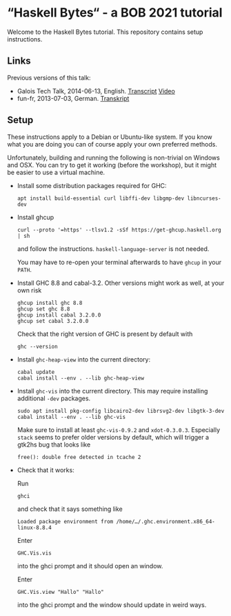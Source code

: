 “Haskell Bytes“ - a BOB 2021 tutorial
=====================================

Welcome to the Haskell Bytes tutorial. This repository contains setup
instructions.

Links
-----

Previous versions of this talk:

 * Galois Tech Talk, 2014-06-13, English. [Transcript](http://www.joachim-breitner.de/publications/haskell_bytes_portland_2014-06-13.pdf) [Video](http://vimeo.com/100166511)
 * fun-fr, 2013-07-03, German. [Transkript](http://www.joachim-breitner.de/publications/haskell_bytes_freiburg_2013-07-03.pdf)

Setup
-----

These instructions apply to a Debian or Ubuntu-like system. If you know what
you are doing you can of course apply your own preferred methods.

Unfortunately, building and running the following is non-trivial on Windows and
OSX. You can try to get it working (before the workshop), but it might be
easier to use a virtual machine.

* Install some distribution packages required for GHC:
  ```
  apt install build-essential curl libffi-dev libgmp-dev libncurses-dev
  ```

* Install ghcup
  ```
  curl --proto '=https' --tlsv1.2 -sSf https://get-ghcup.haskell.org | sh
  ```
  and follow the instructions. `haskell-language-server` is not needed.

  You may have to re-open your terminal afterwards to have `ghcup` in your
  `PATH`.

* Install GHC 8.8 and cabal-3.2. Other versions might work as well, at your own risk
  ```
  ghcup install ghc 8.8
  ghcup set ghc 8.8
  ghcup install cabal 3.2.0.0
  ghcup set cabal 3.2.0.0
  ```

  Check that the right version of GHC is present by default with
  ```
  ghc --version
  ```

* Install `ghc-heap-view` into the current directory:
  ```
  cabal update
  cabal install --env . --lib ghc-heap-view
  ```

* Install `ghc-vis` into the current directory. This may require installing
  additional `-dev` packages.
  ```
  sudo apt install pkg-config libcairo2-dev librsvg2-dev libgtk-3-dev
  cabal install --env . --lib ghc-vis
  ```
  Make sure to install at least `ghc-vis-0.9.2` and `xdot-0.3.0.3`. Especially
  `stack` seems to prefer older versions by default, which will trigger a
  gtk2hs bug that looks like
  ```
  free(): double free detected in tcache 2
  ```

* Check that it works:

  Run
  ```
  ghci
  ```
  and check that it says something like
  ```
  Loaded package environment from /home/…/.ghc.environment.x86_64-linux-8.8.4
  ```

  Enter
  ```
  GHC.Vis.vis
  ```
  into the ghci prompt and it should open an window.

  Enter
  ```
  GHC.Vis.view "Hallo" "Hallo"
  ```
  into the ghci prompt and the window should update in weird ways.

